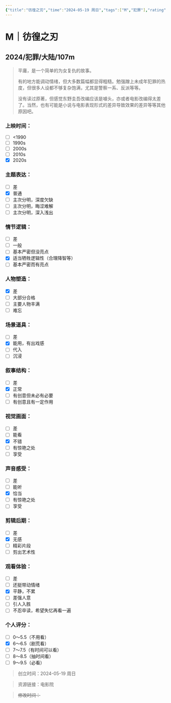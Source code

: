 ```yaml
---
{"title":"彷徨之刃","time":"2024-05-19 周日","tags":["M","犯罪"],"rating":"6.5","dg-publish":true,"permalink":"/300 评价/M/新近看过/彷徨之刃/","dgPassFrontmatter":true,"created":"2024-05-19T23:31:06.616+08:00","updated":"2024-05-19T23:39:55.116+08:00"}
---
```


# M｜彷徨之刃
## 2024/犯罪/大陆/107m
>平庸，是一个简单的为女复仇的故事。
>
>有的地方能调动情绪，但大多数篇幅都显得粗糙。勉强蹭上未成年犯罪的热度，但很多人设都不够复杂饱满，尤其是警察一系、反派等等。
>
>没有读过原著，但感觉东野圭吾改编应该是噱头，亦或者电影改编得太差了。当然，也有可能是小说与电影表现形式的差异导致效果的差异等等其他原因吧。
### 上映时间：
- [ ] <1990
- [ ] 1990s
- [ ] 2000s
- [ ] 2010s
- [x] 2020s
### 主题表达：
- [ ] 差
- [x] 普通
- [ ] 主次分明，深度欠缺
- [ ] 主次分明，晦涩难解
- [ ] 主次分明，深入浅出
### 情节逻辑：
- [ ] 差
- [ ] 一般
- [ ] 基本严密但没亮点
- [x] 适当牺牲逻辑性（合理降智等）
- [ ] 基本严密而有亮点
### 人物塑造：
- [x] 差
- [ ] 大部分合格
- [ ] 主要人物丰满
- [ ] 难忘
### 场景道具：
- [ ] 差
- [x] 能用，有出戏感
- [ ] 代入
- [ ] 沉浸
### 叙事结构：
- [ ] 差
- [x] 正常
- [ ] 有创意但未必有必要
- [ ] 有创意且有一定作用
### 视觉画面：
- [ ] 差
- [ ] 能看
- [x] 不错
- [ ] 有惊艳之处
- [ ] 享受
### 声音感受：
- [ ] 差
- [ ] 能听
- [x] 恰当
- [ ] 有惊艳之处
- [ ] 享受
### 剪辑后期：
- [ ] 差
- [x] 无感
- [ ] 精彩片段
- [ ] 剪出艺术性
### 观看体验：
- [ ] 差
- [ ] 还挺带动情绪
- [x] 平静，不累
- [ ] 差强人意
- [ ] 引人入胜
- [ ] 不忍卒读，希望失忆再看一遍
### 个人评分：
- [ ] 0～5.5（不用看）
- [x] 6～6.5（剧荒看）
- [ ] 7～7.5（有时间可以看）
- [ ] 8～8.5（抽时间看）
- [ ] 9～9.5（必看）

>创立时间：2024-05-19 周日

>资源链接：电影院

>~~修改时间：~~



